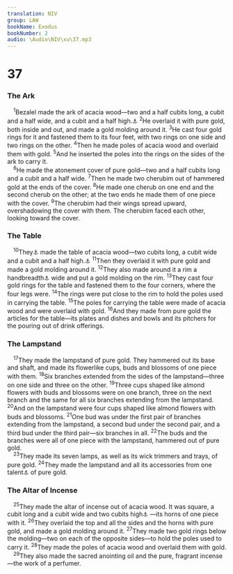```yaml
---
translation: NIV
group: LAW
bookName: Exodus 
bookNumber: 2
audio: \Audio\NIV\xu\37.mp3
---
```


<div class="title"><h1>37</h1><h3>The Ark </h3></div>
<span class="verse xu_37_1"> <sup>1</sup>Bezalel made the ark of acacia wood—two and a half cubits long, a cubit and a half wide, and a cubit and a half high.<a data-toggle="tooltip" data-placement="bottom" title="That is, about 3 3/4 feet long and 2 1/4 feet wide and high or about 1.1 meters long and 68 centimeters wide and high; similarly in verse 6">⚓</a></span>
<span class="verse xu_37_2"><sup>2</sup>He overlaid it with pure gold, both inside and out, and made a gold molding around it. </span>
<span class="verse xu_37_3"><sup>3</sup>He cast four gold rings for it and fastened them to its four feet, with two rings on one side and two rings on the other. </span>
<span class="verse xu_37_4"><sup>4</sup>Then he made poles of acacia wood and overlaid them with gold. </span>
<span class="verse xu_37_5"><sup>5</sup>And he inserted the poles into the rings on the sides of the ark to carry it. <br/></span>
<span class="verse xu_37_6"> <sup>6</sup>He made the atonement cover of pure gold—two and a half cubits long and a cubit and a half wide. </span>
<span class="verse xu_37_7"><sup>7</sup>Then he made two cherubim out of hammered gold at the ends of the cover. </span>
<span class="verse xu_37_8"><sup>8</sup>He made one cherub on one end and the second cherub on the other; at the two ends he made them of one piece with the cover. </span>
<span class="verse xu_37_9"><sup>9</sup>The cherubim had their wings spread upward, overshadowing the cover with them. The cherubim faced each other, looking toward the cover. <br/></span>
<div class="title"><h3>The Table </h3></div>
<span class="verse xu_37_10"> <sup>10</sup>They<a data-toggle="tooltip" data-placement="bottom" title="Or He ; also in verses 11-29">⚓</a> made the table of acacia wood—two cubits long, a cubit wide and a cubit and a half high.<a data-toggle="tooltip" data-placement="bottom" title="That is, about 3 feet long, 1 1/2 feet wide and 2 1/4 feet high or about 90 centimeters long, 45 centimeters wide and 68 centimeters high">⚓</a></span>
<span class="verse xu_37_11"><sup>11</sup>Then they overlaid it with pure gold and made a gold molding around it. </span>
<span class="verse xu_37_12"><sup>12</sup>They also made around it a rim a handbreadth<a data-toggle="tooltip" data-placement="bottom" title="That is, about 3 inches or about 7.5 centimeters">⚓</a> wide and put a gold molding on the rim. </span>
<span class="verse xu_37_13"><sup>13</sup>They cast four gold rings for the table and fastened them to the four corners, where the four legs were. </span>
<span class="verse xu_37_14"><sup>14</sup>The rings were put close to the rim to hold the poles used in carrying the table. </span>
<span class="verse xu_37_15"><sup>15</sup>The poles for carrying the table were made of acacia wood and were overlaid with gold. </span>
<span class="verse xu_37_16"><sup>16</sup>And they made from pure gold the articles for the table—its plates and dishes and bowls and its pitchers for the pouring out of drink offerings. <br/></span>
<div class="title"><h3>The Lampstand </h3></div>
<span class="verse xu_37_17"> <sup>17</sup>They made the lampstand of pure gold. They hammered out its base and shaft, and made its flowerlike cups, buds and blossoms of one piece with them. </span>
<span class="verse xu_37_18"><sup>18</sup>Six branches extended from the sides of the lampstand—three on one side and three on the other. </span>
<span class="verse xu_37_19"><sup>19</sup>Three cups shaped like almond flowers with buds and blossoms were on one branch, three on the next branch and the same for all six branches extending from the lampstand. </span>
<span class="verse xu_37_20"><sup>20</sup>And on the lampstand were four cups shaped like almond flowers with buds and blossoms. </span>
<span class="verse xu_37_21"><sup>21</sup>One bud was under the first pair of branches extending from the lampstand, a second bud under the second pair, and a third bud under the third pair—six branches in all. </span>
<span class="verse xu_37_22"><sup>22</sup>The buds and the branches were all of one piece with the lampstand, hammered out of pure gold. <br/></span>
<span class="verse xu_37_23"> <sup>23</sup>They made its seven lamps, as well as its wick trimmers and trays, of pure gold. </span>
<span class="verse xu_37_24"><sup>24</sup>They made the lampstand and all its accessories from one talent<a data-toggle="tooltip" data-placement="bottom" title="That is, about 75 pounds or about 34 kilograms">⚓</a> of pure gold. <br/></span>
<div class="title"><h3>The Altar of Incense </h3></div>
<span class="verse xu_37_25"> <sup>25</sup>They made the altar of incense out of acacia wood. It was square, a cubit long and a cubit wide and two cubits high<a data-toggle="tooltip" data-placement="bottom" title="That is, about 1 1/2 feet long and wide and 3 feet high or about 45 centimeters long and wide and 90 centimeters high">⚓</a> —its horns of one piece with it. </span>
<span class="verse xu_37_26"><sup>26</sup>They overlaid the top and all the sides and the horns with pure gold, and made a gold molding around it. </span>
<span class="verse xu_37_27"><sup>27</sup>They made two gold rings below the molding—two on each of the opposite sides—to hold the poles used to carry it. </span>
<span class="verse xu_37_28"><sup>28</sup>They made the poles of acacia wood and overlaid them with gold. <br/></span>
<span class="verse xu_37_29"> <sup>29</sup>They also made the sacred anointing oil and the pure, fragrant incense—the work of a perfumer. <br/></span>
